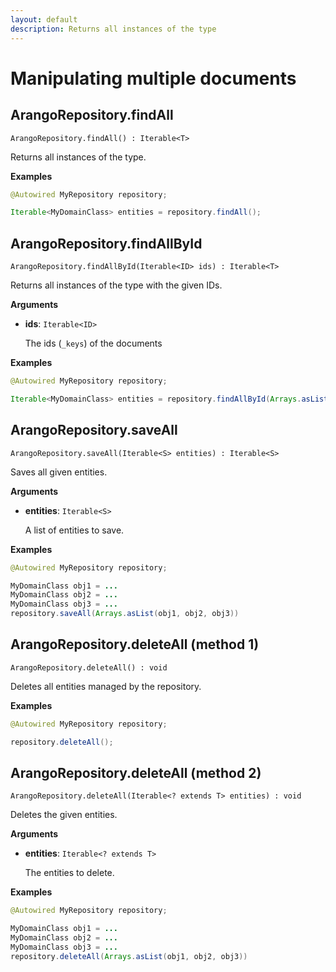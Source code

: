 ```yaml
---
layout: default
description: Returns all instances of the type
---
```

# Manipulating multiple documents

## ArangoRepository.findAll

```
ArangoRepository.findAll() : Iterable<T>
```

Returns all instances of the type.

**Examples**

```Java
@Autowired MyRepository repository;

Iterable<MyDomainClass> entities = repository.findAll();
```

## ArangoRepository.findAllById

```
ArangoRepository.findAllById(Iterable<ID> ids) : Iterable<T>
```

Returns all instances of the type with the given IDs.

**Arguments**

- **ids**: `Iterable<ID>`

  The ids (`_keys`) of the documents

**Examples**

```java
@Autowired MyRepository repository;

Iterable<MyDomainClass> entities = repository.findAllById(Arrays.asList("some-id", "some-other-id"));
```

## ArangoRepository.saveAll

```
ArangoRepository.saveAll(Iterable<S> entities) : Iterable<S>
```

Saves all given entities.

**Arguments**

- **entities**: `Iterable<S>`

  A list of entities to save.

**Examples**

```java
@Autowired MyRepository repository;

MyDomainClass obj1 = ...
MyDomainClass obj2 = ...
MyDomainClass obj3 = ...
repository.saveAll(Arrays.asList(obj1, obj2, obj3))
```

## ArangoRepository.deleteAll (method 1)

```
ArangoRepository.deleteAll() : void
```

Deletes all entities managed by the repository.

**Examples**

```java
@Autowired MyRepository repository;

repository.deleteAll();
```

## ArangoRepository.deleteAll (method 2)

```
ArangoRepository.deleteAll(Iterable<? extends T> entities) : void
```

Deletes the given entities.

**Arguments**

- **entities**: `Iterable<? extends T>`

  The entities to delete.

**Examples**

```java
@Autowired MyRepository repository;

MyDomainClass obj1 = ...
MyDomainClass obj2 = ...
MyDomainClass obj3 = ...
repository.deleteAll(Arrays.asList(obj1, obj2, obj3))
```

